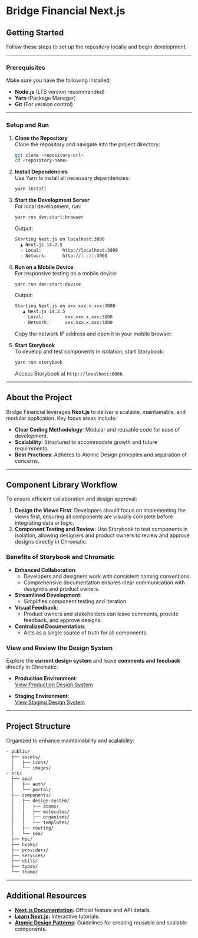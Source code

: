 # Bridge Financial Next.js

## Getting Started

Follow these steps to set up the repository locally and begin development.

---

### Prerequisites

Make sure you have the following installed:

- **Node.js** (LTS version recommended)
- **Yarn** (Package Manager)
- **Git** (For version control)

---

### Setup and Run

1. **Clone the Repository**  
   Clone the repository and navigate into the project directory:

   ```bash
   git clone <repository-url>
   cd <repository-name>
   ```

2. **Install Dependencies**  
   Use Yarn to install all necessary dependencies:

   ```bash
   yarn install
   ```

3. **Start the Development Server**  
   For local development, run:

   ```bash
   yarn run dev:start:browser
   ```

   Output:

   ```bash
   Starting Next.js on localhost:3000
     ▲ Next.js 14.2.5
     - Local:        http://localhost:3000
     - Network:      http://[::1]:3000
   ```

4. **Run on a Mobile Device**  
   For responsive testing on a mobile device:

   ```bash
   yarn run dev:start:device
   ```

   Output:

   ```bash
   Starting Next.js on xxx.xxx.x.xxx:3000
      ▲ Next.js 14.2.5
      - Local:        xxx.xxx.x.xxx:3000
      - Network:      xxx.xxx.x.xxx:3000
   ```

   Copy the network IP address and open it in your mobile browser.

5. **Start Storybook**  
   To develop and test components in isolation, start Storybook:

   ```bash
   yarn run storybook
   ```

   Access Storybook at `http://localhost:6006`.

---

## About the Project

Bridge Financial leverages **Next.js** to deliver a scalable, maintainable, and modular application. Key focus areas include:

- **Clear Coding Methodology**: Modular and reusable code for ease of development.
- **Scalability**: Structured to accommodate growth and future requirements.
- **Best Practices**: Adheres to Atomic Design principles and separation of concerns.

---

## Component Library Workflow

To ensure efficient collaboration and design approval:

1. **Design the Views First**: Developers should focus on implementing the views first, ensuring all components are visually complete before integrating data or logic.
2. **Component Testing and Review**: Use Storybook to test components in isolation, allowing designers and product owners to review and approve designs directly in Chromatic.

### Benefits of Storybook and Chromatic

- **Enhanced Collaboration**:
  - Developers and designers work with consistent naming conventions.
  - Comprehensive documentation ensures clear communication with designers and product owners.
- **Streamlined Development**:
  - Simplifies component testing and iteration.
- **Visual Feedback**:
  - Product owners and stakeholders can leave comments, provide feedback, and approve designs.
- **Centralized Documentation**:
  - Acts as a single source of truth for all components.

### View and Review the Design System

Explore the **current design system** and leave **comments and feedback** directly in Chromatic:

- **Production Environment**:  
  [View Production Design System](https://production--6738599a3dbeed767bab1a83.chromatic.com)

- **Staging Environment**:  
  [View Staging Design System](https://staging--6738599a3dbeed767bab1a83.chromatic.com)

---

## Project Structure

Organized to enhance maintainability and scalability:

```bash
- public/
  ├── assets/
  │   ├── icons/
  │   └── images/
- src/
  ├── app/
  │   ├── auth/
  │   └── portal/
  ├── components/
  │   ├── design-system/
  │   │   ├── atoms/
  │   │   ├── molecules/
  │   │   ├── organisms/
  │   │   └── templates/
  │   ├── routing/
  │   └── seo/
  ├── hoc/
  ├── hooks/
  ├── providers/
  ├── services/
  ├── utils/
  ├── types/
  └── theme/
```

---

## Additional Resources

- **[Next.js Documentation](https://nextjs.org/docs):** Official feature and API details.
- **[Learn Next.js](https://nextjs.org/learn):** Interactive tutorials.
- **[Atomic Design Patterns](src/components/design-system/DESIGN_SYSTEM_README.md):** Guidelines for creating reusable and scalable components.
